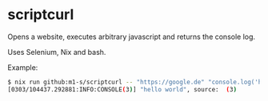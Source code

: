 # scriptcurl

Opens a website, executes arbitrary javascript and returns the console log.

Uses Selenium, Nix and bash.

Example:
```bash
$ nix run github:m1-s/scriptcurl -- "https://google.de" "console.log('hello world')"
[0303/104437.292881:INFO:CONSOLE(3)] "hello world", source:  (3)
```
